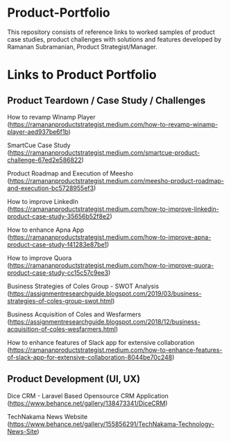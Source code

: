 # Product-Portfolio
This repository consists of reference links to worked samples of product case studies, product challenges with solutions and features developed by Ramanan Subramanian, Product Strategist/Manager.


# Links to Product Portfolio
## Product Teardown / Case Study / Challenges
How to revamp Winamp Player (https://ramananproductstrategist.medium.com/how-to-revamp-winamp-player-aed937be6f1b)

SmartCue Case Study (https://ramananproductstrategist.medium.com/smartcue-product-challenge-67ed2e586822)

Product Roadmap and Execution of Meesho (https://ramananproductstrategist.medium.com/meesho-product-roadmap-and-execution-bc5728955ef3)

How to improve LinkedIn (https://ramananproductstrategist.medium.com/how-to-improve-linkedin-product-case-study-35656b52f8e2)

How to enhance Apna App (https://ramananproductstrategist.medium.com/how-to-improve-apna-product-case-study-f41283e87be1)

How to improve Quora (https://ramananproductstrategist.medium.com/how-to-improve-quora-product-case-study-cc15c57c9ee3)

Business Strategies of Coles Group - SWOT Analysis (https://assignmentresearchguide.blogspot.com/2019/03/business-strategies-of-coles-group-swot.html)

Business Acquisition of Coles and Wesfarmers (https://assignmentresearchguide.blogspot.com/2018/12/business-acquisition-of-coles-wesfarmers.html)

How to enhance features of Slack app for extensive collaboration (https://ramananproductstrategist.medium.com/how-to-enhance-features-of-slack-app-for-extensive-collaboration-8044be70c248)

## Product Development (UI, UX)

Dice CRM - Laravel Based Opensource CRM Application (https://www.behance.net/gallery/138473341/DiceCRM)

TechNakama News Website (https://www.behance.net/gallery/155856291/TechNakama-Technology-News-Site)





